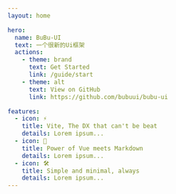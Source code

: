 ```yaml
---
layout: home

hero:
  name: BuBu-UI
  text: 一个很新的Ui框架
  actions:
    - theme: brand
      text: Get Started
      link: /guide/start
    - theme: alt
      text: View on GitHub
      link: https://github.com/bubuui/bubu-ui

features:
  - icon: ⚡️
    title: Vite, The DX that can't be beat
    details: Lorem ipsum...
  - icon: 🖖
    title: Power of Vue meets Markdown
    details: Lorem ipsum...
  - icon: 🛠️
    title: Simple and minimal, always
    details: Lorem ipsum...
---
```

